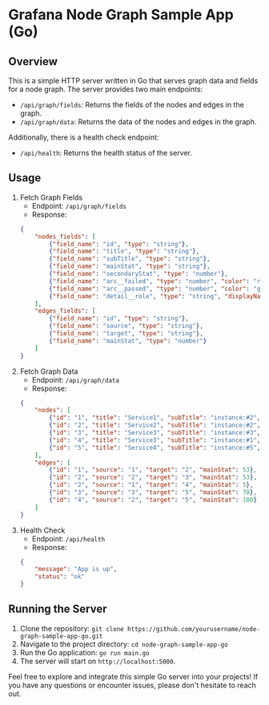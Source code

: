 # Grafana Node Graph Sample App (Go)

## Overview
This is a simple HTTP server written in Go that serves graph data and fields for a node graph. The server provides two main endpoints:

- `/api/graph/fields`: Returns the fields of the nodes and edges in the graph.
- `/api/graph/data`: Returns the data of the nodes and edges in the graph.

Additionally, there is a health check endpoint:

- `/api/health`: Returns the health status of the server.

## Usage
1. Fetch Graph Fields
     - Endpoint: `/api/graph/fields`
     - Response: 
     ```json
     {
         "nodes_fields": [
             {"field_name": "id", "type": "string"},
             {"field_name": "title", "type": "string"},
             {"field_name": "subTitle", "type": "string"},
             {"field_name": "mainStat", "type": "string"},
             {"field_name": "secondaryStat", "type": "number"},
             {"field_name": "arc__failed", "type": "number", "color": "red", "displayName": "Failed"},
             {"field_name": "arc__passed", "type": "number", "color": "green", "displayName": "Passed"},
             {"field_name": "detail__role", "type": "string", "displayName": "Role"}
         ],
         "edges_fields": [
             {"field_name": "id", "type": "string"},
             {"field_name": "source", "type": "string"},
             {"field_name": "target", "type": "string"},
             {"field_name": "mainStat", "type": "number"}
         ]
     }
     ```
2. Fetch Graph Data
     - Endpoint: `/api/graph/data`
     - Response:
     ```json
     {
         "nodes": [
             {"id": "1", "title": "Service1", "subTitle": "instance:#2", "detail__role": "load", "arc__failed": 0.7, "arc__passed": 0.3, "mainStat": "qaz"},
             {"id": "2", "title": "Service2", "subTitle": "instance:#2", "detail__role": "transform", "arc__failed": 0.5, "arc__passed": 0.5, "mainStat": "qaz"},
             {"id": "3", "title": "Service3", "subTitle": "instance:#3", "detail__role": "extract", "arc__failed": 0.3, "arc__passed": 0.7, "mainStat": "qaz"},
             {"id": "4", "title": "Service3", "subTitle": "instance:#1", "detail__role": "transform", "arc__failed": 0.5, "arc__passed": 0.5, "mainStat": "qaz"},
             {"id": "5", "title": "Service4", "subTitle": "instance:#5", "detail__role": "transform", "arc__failed": 0.5, "arc__passed": 0.5, "mainStat": "qaz"}
         ],
         "edges": [
             {"id": "1", "source": "1", "target": "2", "mainStat": 53},
             {"id": "2", "source": "2", "target": "3", "mainStat": 53},
             {"id": "2", "source": "1", "target": "4", "mainStat": 5},
             {"id": "3", "source": "3", "target": "5", "mainStat": 70},
             {"id": "4", "source": "2", "target": "5", "mainStat": 100}
         ]
     }
     ```
3. Health Check
     - Endpoint: `/api/health`
     - Response:
     ```json
     {
         "message": "App is up",
         "status": "ok"
     }
     ```

## Running the Server
1. Clone the repository: `git clone https://github.com/yourusername/node-graph-sample-app-go.git`
2. Navigate to the project directory: `cd node-graph-sample-app-go`
3. Run the Go application: `go run main.go`
4. The server will start on `http://localhost:5000`.

Feel free to explore and integrate this simple Go server into your projects! If you have any questions or encounter issues, please don't hesitate to reach out.